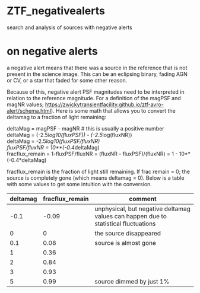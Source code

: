 # ZTF_negativealerts
search and analysis of sources with negative alerts


# on negative alerts
a negative alert means that there was a source in the reference that is not present in the science image. This can be an eclipsing binary, fading AGN or CV, or a star that faded for some other reason.

Because of this, negative alert PSF magnitudes need to be interpreted in relation to the reference magnitude. For a definition of the magPSF and magNR values; https://zwickytransientfacility.github.io/ztf-avro-alert/schema.html). Here is some math that allows you to convert the deltamag to a fraction of light remaining:

deltaMag = magPSF - magNR # this is usually a positive number \
deltaMag = (-2.5*log10(fluxPSF)) - (-2.5*log(fluxNR)) \
deltaMag = -2.5*log10(fluxPSF/fluxNR) \
fluxPSF/fluxNR = 10**(-0.4*deltaMag) \
fracflux_remain = 1-fluxPSF/fluxNR = (fluxNR - fluxPSF)/(fluxNR) = 1 - 10**(-0.4*deltaMag)


fracflux_remain is the fraction of light still remaining. If frac remain = 0; the source is completely gone (which means deltamag = 0). Below is a table with some values to get some intuition with the conversion.

deltamag | fracflux_remain | comment 
---------|--------|-----------------------
-0.1     |-0.09   | unphysical, but negative deltamag values can happen due to statistical fluctuations
0        |0       | the source disappeared
0.1      |0.08    | source is almost gone
1        |0.36    |  
2        |0.84    |  
3        |0.93    | 
5        |0.99    | source dimmed by just 1% 

